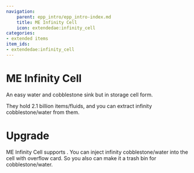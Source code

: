 ```yaml
---
navigation:
    parent: epp_intro/epp_intro-index.md
    title: ME Infinity Cell
    icon: extendedae:infinity_cell
categories:
- extended items
item_ids:
- extendedae:infinity_cell
---
```


# ME Infinity Cell

An easy water and cobblestone sink but in storage cell form.

<Row>
<ItemImage id="extendedae:infinity_cell" scale="4"></ItemImage>
</Row>

They hold 2.1 billion items/fluids, and you can extract infinity cobblestone/water from them.

# Upgrade

ME Infinity Cell supports <ItemLink id="ae2:void_card" />. You can inject infinity cobblestone/water into the cell with 
overflow card. So you also can make it a trash bin for cobblestone/water.

